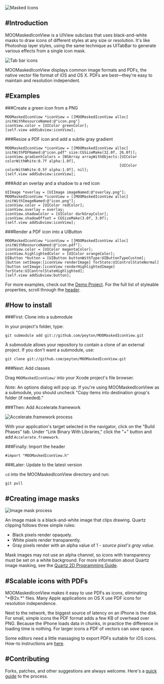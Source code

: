 ![Masked Icons](https://s3.amazonaws.com/peyton.github.com/MOOMaskedIconView/Why.png)

#Introduction
----------

MOOMaskedIconView is a UIView subclass that uses black-and-white masks to draw icons of different
styles at any size or resolution. It's like Photoshop layer styles, using the same technique as
UITabBar to generate various effects from a single icon mask.

![Tab bar icons](https://s3.amazonaws.com/peyton.github.com/MOOMaskedIconView/Tab-bar.png)

MOOMaskedIconView displays common image formats and PDFs, the native vector file format of iOS and
OS X. PDFs are best—they're easy to maintain and resolution independent.

#Examples
---------

###Create a green icon from a PNG

    MOOMaskedIconView *iconView = [[MOOMaskedIconView alloc] initWithResourceNamed:@"icon.png"]
    iconView.color = [UIColor greenColor];
    [self.view addSubview:iconView];

###Resize a PDF icon and add a subtle gray gradient

    MOOMaskedIconView *iconView = [[MOOMaskedIconView alloc] initWithPDFNamed:@"icon.pdf" size:CGSizeMake(32.0f, 26.0f)];
    iconView.gradientColors = [NSArray arrayWithObjects:[UIColor colorWithWhite:0.7f alpha:1.0f],
                                                        [UIColor colorWithWhite:0.5f alpha:1.0f], nil];
    [self.view addSubview:iconView];

###Add an overlay and a shadow to a red icon

    UIImage *overlay = [UIImage imageNamed:@"overlay.png"];
    MOOMaskedIconView *iconView = [[MOOMaskedIconView alloc] initWithImageNamed:@"icon.png"];
    iconView.color = [UIColor redColor];
    iconView.overlay = overlay;
    iconView.shadowColor = [UIColor darkGrayColor];
    iconView.shadowOffset = CGSizeMake(3.0f, 3.0f);
    [self.view addSubview:iconView];

###Render a PDF icon into a UIButton

    MOOMaskedIconView *iconView = [[MOOMaskedIconView alloc] initWithResourceNamed:@"icon.pdf"];
    iconView.color = [UIColor magentaColor];
    iconView.highlightedColor = [UIColor orangeColor];
    UIButton *button = [UIButton buttonWithType:UIButtonTypeCustom];
    [button setImage:[iconView renderImage] forState:UIControlStateNormal]
    [button setImage:[iconView renderHighlightedImage] forState:UIControlStateHighlighted];
    [self.view addSubview:button];

For more examples, check out the [Demo Project](https://github.com/peyton/MOOMaskedIconView/tree/master/Demo%20Project). For the full list of styleable properties, scroll through the [header](https://github.com/peyton/MOOMaskedIconView/blob/master/MOOMaskedIconView.h).

#How to install
-----------

###First: Clone into a submodule

In your project's folder, type:

    git submodule add git://github.com/peyton/MOOMaskedIconView.git

A submodule allows your repository to contain a clone of an external
project. If you don't want a submodule, use:

    git clone git://github.com/peyton/MOOMaskedIconView.git

###Next: Add classes

Drag `MOOMaskedIconView/` into your Xcode project's file browser.

*Note:* An options dialog will pop up. If you're using MOOMaskedIconView as a submodule,
you should uncheck "Copy items into destination group's folder (if needed)."

###Then: Add Accelerate.framework

![Accelerate.framework process](https://s3.amazonaws.com/peyton.github.com/MOOMaskedIconView/AddAccelerateFramework.png)

With your application's target selected in the navigator, click on the "Build Phases" tab. Under "Link Binary With Libraries," click the "+" button and add `Accelerate.framework`.

###Finally: Import the header

    #import "MOOMaskedIconView.h"

###Later: Update to the latest version

`cd` into the MOOMaskedIconView directory and run:

    git pull

#Creating image masks
---------

![Image mask process](https://s3.amazonaws.com/peyton.github.com/MOOMaskedIconView/Mask.png)

An image mask is a black-and-white image that clips drawing. Quartz clipping follows three simple rules:

* Black pixels render opaquely.
* White pixels render transparently.
* Gray pixels render with an alpha value of 1 - *source pixel's gray value*.

Mask images may not use an alpha channel, so icons with transparency must be set on a white background. For more information about Quartz image masking, see
the [Quartz 2D Programming Guide](https://developer.apple.com/library/ios/#documentation/GraphicsImaging/Conceptual/drawingwithquartz2d/dq_images/dq_images.html%23//apple_ref/doc/uid/TP30001066-CH212-CJBHDDBE).

#Scalable icons with PDFs
---------

MOOMaskedIconView makes it easy to use PDFs as icons, eliminating "\*@2x.\*" files.
Many Apple applications on OS X use PDF icons for resolution independence.

Next to the network, the biggest source of latency on an iPhone is the disk. For small, simple icons the PDF format adds a few KB of overhead over PNG.
Because the iPhone loads data in chunks, in practice the difference in loading time is nothing. For larger icons a PDF of vectors can *save* space.

Some editors need a little massaging to export PDFs suitable for
iOS icons. How-to instructions are [here](https://github.com/peyton/MOOMaskedIconView/wiki/Exporting-PDFs).

#Contributing
--------

Forks, patches, and other suggestions are always welcome. Here's a [quick guide](https://github.com/peyton/MOOMaskedIconView/wiki/Contributing) to the process.
